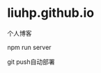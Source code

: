 <!--
 * @Author: liuhiaping
 * @Date: 2021-02-25 11:38:10
 * @LastEditTime: 2021-08-30 21:13:48
 * @LastEditors: liuhaiping
 * @Description: In User Settings Edit
 * @FilePath: /liuhp.github.io/source/README.MDOWN
-->
# liuhp.github.io
个人博客

npm run server

git push自动部署